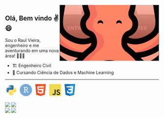 <img src = "gifread.gif" width = "325px" align = "right">

## Olá, Bem vindo ✌️😄
Sou o Raul Vieira, engenheiro e me aventurando em uma nova área! 👨🏻‍💻
- 🏗️ Engenheiro Civil
- 🎲 Cursando Ciência de Dados e Machine Learning
---

<div>
  <img src="https://github.com/devicons/devicon/blob/master/icons/python/python-original.svg" title="Java" alt="Java" width="40" height="40"/>&nbsp;
  <img src="https://github.com/devicons/devicon/blob/master/icons/rstudio/rstudio-original.svg" title="R" alt="R" width="40" height="40"/>&nbsp;
  <img src="https://github.com/devicons/devicon/blob/master/icons/html5/html5-original.svg" title="R" alt="R" width="40" height="40"/>&nbsp;
  <img src="https://github.com/devicons/devicon/blob/master/icons/javascript/javascript-original.svg" title="R" alt="R" width="40" height="40"/>&nbsp;
  <img src="https://github.com/devicons/devicon/blob/master/icons/css3/css3-original.svg" title="R" alt="R" width="40" height="40"/>&nbsp;  
</div><br>

<div>
  <a href="https://www.linkedin.com/in/raul-vieira-139417199/" target="_blank"><img src="https://img.shields.io/badge/-LinkedIn-%230077B5?style=for-the-badge&logo=linkedin&logoColor=white" target="_blank"></a>
  <a href="https://www.instagram.com/raul_lvieira/" target="_blank"><img src="https://img.shields.io/badge/-Instagram-%23E4405F?style=for-the-badge&logo=instagram&logoColor=white" target="_blank"></a>
</div>  

<div align = "left">
<img height = "200em" src="https://github-readme-stats.vercel.app/api/top-langs/?username=raul-vieira&show_icons=true&theme=darcula&count_private=true"/>
<img height = "200em" src="https://github-readme-stats.vercel.app/api?username=raul-vieira&show_icons=true&show_icons=true&theme=darcula&count_private=true" />
</div>
